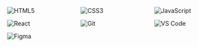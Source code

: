 <div style="display: grid; grid-template-columns: repeat(auto-fit, minmax(120px, 1fr)); gap: 0.8rem; margin: 1.5rem 0;">
  <img src="https://img.shields.io/badge/HTML5-E34F26?style=flat-square&logo=html5&logoColor=white&color=2d3748" alt="HTML5">
  <img src="https://img.shields.io/badge/CSS3-1572B6?style=flat-square&logo=css3&logoColor=white&color=2d3748" alt="CSS3">
  <img src="https://img.shields.io/badge/JavaScript-F7DF1E?style=flat-square&logo=javascript&logoColor=white&color=2d3748" alt="JavaScript">
  <img src="https://img.shields.io/badge/React-20232A?style=flat-square&logo=react&logoColor=61DAFB&color=2d3748" alt="React">
  <img src="https://img.shields.io/badge/Git-F05032?style=flat-square&logo=git&logoColor=white&color=2d3748" alt="Git">
  <img src="https://img.shields.io/badge/VS_Code-007ACC?style=flat-square&logo=visual-studio-code&logoColor=white&color=2d3748" alt="VS Code">
  <img src="https://img.shields.io/badge/Figma-F24E1E?style=flat-square&logo=figma&logoColor=white&color=2d3748" alt="Figma">
</div>
